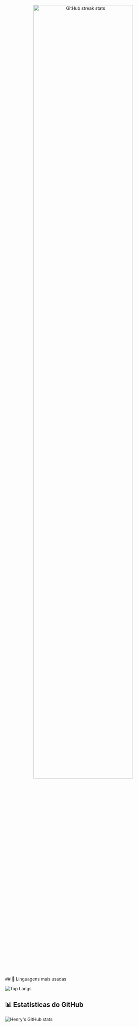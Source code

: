 <p align="center">
  <img src="https://streak-stats.demolab.com/?user=HenryCauan&theme=dracula" alt="GitHub streak stats" width="80%">
</p>
## 🚀 Linguagens mais usadas

![Top Langs](https://github-readme-stats.vercel.app/api/top-langs/?username=HenryCauan&layout=compact&theme=tokyonight)

## 📊 Estatísticas do GitHub

![Henry's GitHub stats](https://github-readme-stats.vercel.app/api?username=HenryCauan&show_icons=true&theme=tokyonight)
